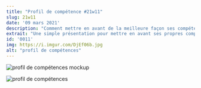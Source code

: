 ```yaml
---
title: "Profil de compétence #21w11"
slug: 21w11
date: '09 mars 2021'
description: "Comment mettre en avant de la meilleure façon ses compétences d'une belle façon ? Un profil de compétences inspiré de la tendance 2021 regroupant les technologies que je maitrise, mes outils de travail et réseaux sociaux professionnels (spoiler : les infos ne sont pas toutes à jour 🙄)."
extrait: "Une simple présentation pour mettre en avant ses propres compétences."
id: '0011'
img: https://i.imgur.com/DjEf06b.jpg
alt: "profil de compétences"
---
```


![profil de compétences mockup](https://i.imgur.com/kGRuXhv.jpg)

![profil de compétences](https://i.imgur.com/cQ518W5.jpg)
